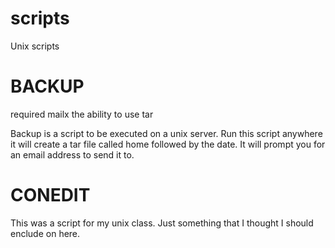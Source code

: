 scripts
=======

Unix scripts

BACKUP
========
required mailx
the ability to use tar

Backup is a script to be executed on a unix server.
Run this script anywhere it will create a tar file called home followed by the date. 
It will prompt you for an email address to send it to. 

CONEDIT
========

This was a script for my unix class.
Just something that I thought I should enclude on here.


